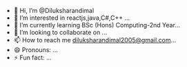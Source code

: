 - 👋 Hi, I’m @Diluksharandimal
- 👀 I’m interested in reactjs,java,C#,C++ ...
- 🌱 I’m currently learning BSc (Hons) Computing-2nd Year...
- 💞️ I’m looking to collaborate on ...
- 📫 How to reach me diluksharandimal2005@gmail.com...
- 😄 Pronouns: ...
- ⚡ Fun fact: ...

<!---
Diluksharandimal/Diluksharandimal is a ✨ special ✨ repository because its `README.md` (this file) appears on your GitHub profile.
You can click the Preview link to take a look at your changes.
--->
